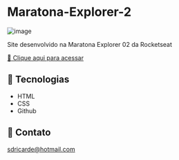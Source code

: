# Maratona-Explorer-2

![image](https://user-images.githubusercontent.com/72473993/195986155-96365835-efe2-47ad-88eb-56c7cdf5364f.png)

Site desenvolvido na Maratona Explorer 02 da Rocketseat

[🔗 Clique aqui para acessar](https://edsonterciotti.github.io/Maratona-Explorer-2/)

## 🔧 Tecnologias

- HTML
- CSS
- Github

## 📨 Contato

sdricarde@hotmail.com
